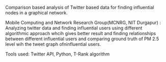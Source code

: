 Comparison based analysis of Twitter based data for finding influential nodes in a graphical network. 

Mobile Computing and Network Research Group(MCNRG, NIT Durgapur) : Analyzing twitter data and finding influential users using different algorithmic approach whcih gives better result and finding relationships between different 
influential users and comparing ground truth of PM 2.5 level wih the tweet graph ofninfluential users.

Tools used: Twitter API, Python, T-Rank algorithm
